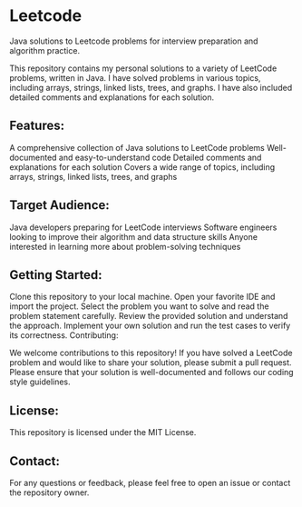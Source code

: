 # Leetcode
Java solutions to Leetcode problems for interview preparation and algorithm practice.

This repository contains my personal solutions to a variety of LeetCode problems, written in Java. I have solved problems in various topics, including arrays, strings, linked lists, trees, and graphs. I have also included detailed comments and explanations for each solution.

## Features:

A comprehensive collection of Java solutions to LeetCode problems
Well-documented and easy-to-understand code
Detailed comments and explanations for each solution
Covers a wide range of topics, including arrays, strings, linked lists, trees, and graphs

## Target Audience:

Java developers preparing for LeetCode interviews
Software engineers looking to improve their algorithm and data structure skills
Anyone interested in learning more about problem-solving techniques

## Getting Started:

Clone this repository to your local machine.
Open your favorite IDE and import the project.
Select the problem you want to solve and read the problem statement carefully.
Review the provided solution and understand the approach.
Implement your own solution and run the test cases to verify its correctness.
Contributing:

We welcome contributions to this repository! If you have solved a LeetCode problem and would like to share your solution, please submit a pull request. Please ensure that your solution is well-documented and follows our coding style guidelines.

## License:

This repository is licensed under the MIT License.

## Contact:

For any questions or feedback, please feel free to open an issue or contact the repository owner.
